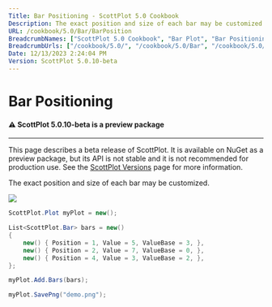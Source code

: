 ```yaml
---
Title: Bar Positioning - ScottPlot 5.0 Cookbook
Description: The exact position and size of each bar may be customized.
URL: /cookbook/5.0/Bar/BarPosition
BreadcrumbNames: ["ScottPlot 5.0 Cookbook", "Bar Plot", "Bar Positioning"]
BreadcrumbUrls: ["/cookbook/5.0/", "/cookbook/5.0/Bar", "/cookbook/5.0/Bar/BarPosition"]
Date: 12/13/2023 2:24:04 PM
Version: ScottPlot 5.0.10-beta
---
```


# Bar Positioning



<div class='alert alert-warning' role='alert'><h4 class='alert-heading py-0 my-0'>⚠️ ScottPlot 5.0.10-beta is a preview package</h4><hr /><p class='mb-0'><span class='fw-semibold'>This page describes a beta release of ScottPlot.</span> It is available on NuGet as a preview package, but its API is not stable and it is not recommended for production use. See the <a href='https://scottplot.net/versions/'>ScottPlot Versions</a> page for more information. </p></div>



The exact position and size of each bar may be customized.

[![](/cookbook/5.0/images/BarPosition.png)](/cookbook/5.0/images/BarPosition.png)

```cs
ScottPlot.Plot myPlot = new();

List<ScottPlot.Bar> bars = new()
{
    new() { Position = 1, Value = 5, ValueBase = 3, },
    new() { Position = 2, Value = 7, ValueBase = 0, },
    new() { Position = 4, Value = 3, ValueBase = 2, },
};

myPlot.Add.Bars(bars);

myPlot.SavePng("demo.png");

```

